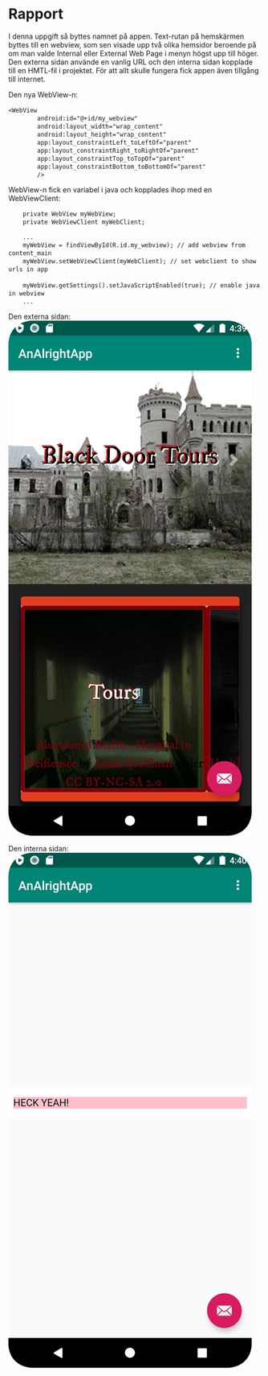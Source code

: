 
# Rapport

I denna uppgift så byttes namnet på appen. Text-rutan på hemskärmen byttes till en webview, som sen visade upp två olika hemsidor beroende på om man valde Internal eller External Web Page i menyn högst upp till höger. Den externa sidan använde en vanlig URL och den interna sidan kopplade till en HMTL-fil i projektet. För att allt skulle fungera fick appen även tillgång till internet.

Den nya WebView-n:
```
<WebView
        android:id="@+id/my_webview"
        android:layout_width="wrap_content"
        android:layout_height="wrap_content"
        app:layout_constraintLeft_toLeftOf="parent"
        app:layout_constraintRight_toRightOf="parent"
        app:layout_constraintTop_toTopOf="parent"
        app:layout_constraintBottom_toBottomOf="parent"
        />
```

WebView-n fick en variabel i java och kopplades ihop med en WebViewClient:
```
    private WebView myWebView;
    private WebViewClient myWebClient;
```
```
    ...
    myWebView = findViewById(R.id.my_webview); // add webview from content_main
    myWebView.setWebViewClient(myWebClient); // set webclient to show urls in app

    myWebView.getSettings().setJavaScriptEnabled(true); // enable java in webview
    ...
```
Den externa sidan:
![](screenshot_externalpage.png)

Den interna sidan:
![](screenshot_internalpage.png)
